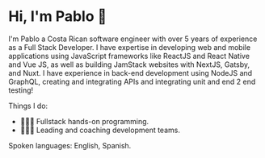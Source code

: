 # Hi, I'm Pablo 👋


I'm Pablo a Costa Rican software engineer with over 5 years of experience as a Full Stack Developer. I have expertise in developing web and mobile applications using JavaScript frameworks like ReactJS and React Native and Vue JS, as well as building JamStack websites with NextJS, Gatsby, and Nuxt. I have experience in back-end development using NodeJS and GraphQL, creating and integrating APIs and integrating unit and end 2 end testing! 





Things I do:

- 👨🏻‍💻   Fullstack hands-on programming.
- 🧗🏻‍♂️ Leading and coaching development teams.

Spoken languages: English, Spanish.
